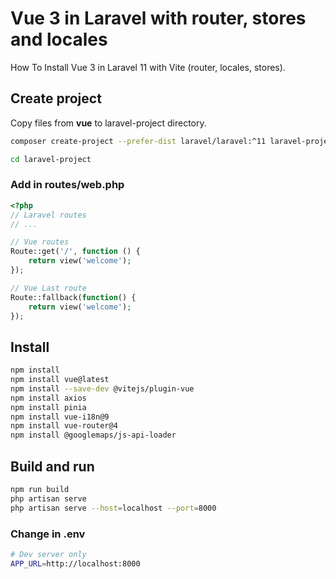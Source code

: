 # Vue 3 in Laravel with router, stores and locales

How To Install Vue 3 in Laravel 11 with Vite (router, locales, stores).

## Create project

Copy files from **vue** to laravel-project directory.

```sh
composer create-project --prefer-dist laravel/laravel:^11 laravel-project

cd laravel-project
```

### Add in routes/web.php

```php
<?php
// Laravel routes
// ...

// Vue routes
Route::get('/', function () {
    return view('welcome');
});

// Vue Last route
Route::fallback(function() {
    return view('welcome');
});
```

## Install

```sh
npm install
npm install vue@latest
npm install --save-dev @vitejs/plugin-vue
npm install axios
npm install pinia
npm install vue-i18n@9
npm install vue-router@4
npm install @googlemaps/js-api-loader
```

## Build and run

```sh
npm run build
php artisan serve
php artisan serve --host=localhost --port=8000
```

### Change in .env

```sh
# Dev server only
APP_URL=http://localhost:8000
```
